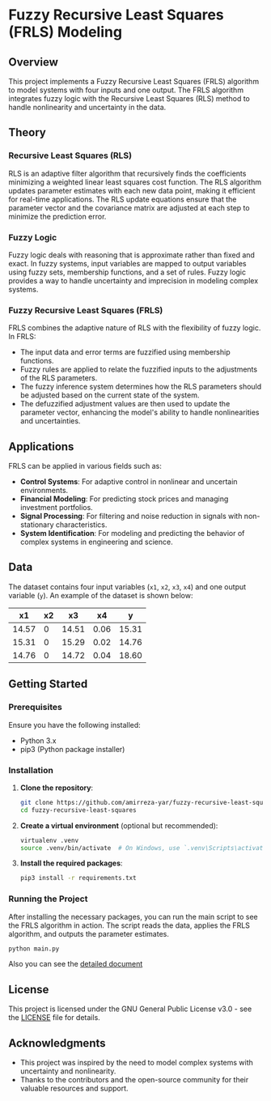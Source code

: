 # Fuzzy Recursive Least Squares (FRLS) Modeling

## Overview

This project implements a Fuzzy Recursive Least Squares (FRLS) algorithm to model systems with four inputs and one output. The FRLS algorithm integrates fuzzy logic with the Recursive Least Squares (RLS) method to handle nonlinearity and uncertainty in the data.

## Theory

### Recursive Least Squares (RLS)

RLS is an adaptive filter algorithm that recursively finds the coefficients minimizing a weighted linear least squares cost function. The RLS algorithm updates parameter estimates with each new data point, making it efficient for real-time applications. The RLS update equations ensure that the parameter vector and the covariance matrix are adjusted at each step to minimize the prediction error.

### Fuzzy Logic

Fuzzy logic deals with reasoning that is approximate rather than fixed and exact. In fuzzy systems, input variables are mapped to output variables using fuzzy sets, membership functions, and a set of rules. Fuzzy logic provides a way to handle uncertainty and imprecision in modeling complex systems.

### Fuzzy Recursive Least Squares (FRLS)

FRLS combines the adaptive nature of RLS with the flexibility of fuzzy logic. In FRLS:
- The input data and error terms are fuzzified using membership functions.
- Fuzzy rules are applied to relate the fuzzified inputs to the adjustments of the RLS parameters.
- The fuzzy inference system determines how the RLS parameters should be adjusted based on the current state of the system.
- The defuzzified adjustment values are then used to update the parameter vector, enhancing the model's ability to handle nonlinearities and uncertainties.

## Applications

FRLS can be applied in various fields such as:
- **Control Systems**: For adaptive control in nonlinear and uncertain environments.
- **Financial Modeling**: For predicting stock prices and managing investment portfolios.
- **Signal Processing**: For filtering and noise reduction in signals with non-stationary characteristics.
- **System Identification**: For modeling and predicting the behavior of complex systems in engineering and science.

## Data

The dataset contains four input variables (`x1`, `x2`, `x3`, `x4`) and one output variable (`y`). An example of the dataset is shown below:


|  x1   | x2 |  x3   |  x4  |   y   |
|-------|----|-------|-------|-------|
| 14.57 |  0 | 14.51 | 0.06  | 15.31 |
| 15.31 |  0 | 15.29 | 0.02  | 14.76 |
| 14.76 |  0 | 14.72 | 0.04  | 18.60 |


## Getting Started

### Prerequisites

Ensure you have the following installed:
- Python 3.x
- pip3 (Python package installer)

### Installation

1. **Clone the repository**:
    ```bash
    git clone https://github.com/amirreza-yar/fuzzy-recursive-least-squares/
    cd fuzzy-recursive-least-squares
    ```

2. **Create a virtual environment** (optional but recommended):
    ```bash
    virtualenv .venv
    source .venv/bin/activate  # On Windows, use `.venv\Scripts\activate`
    ```

3. **Install the required packages**:
    ```bash
    pip3 install -r requirements.txt
    ```

### Running the Project

After installing the necessary packages, you can run the main script to see the FRLS algorithm in action. The script reads the data, applies the FRLS algorithm, and outputs the parameter estimates.

```bash
python main.py
```
Also you can see the [detailed document](notebook/rls_doc.md)

## License

This project is licensed under the GNU General Public License v3.0 - see the [LICENSE](LICENSE) file for details.

## Acknowledgments

- This project was inspired by the need to model complex systems with uncertainty and nonlinearity.
- Thanks to the contributors and the open-source community for their valuable resources and support.
